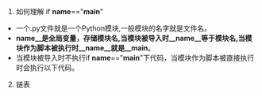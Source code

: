 1. 如何理解 if __name__=="__main__"

* 一个.py文件就是一个Python模块,一般模块的名字就是文件名。
* __name__是全局变量，存储模块名,当模块被导入时__name__等于模块名,当模块作为脚本被执行时__name__就是__main__。
* 当模块被导入时不执行if __name__=="__main__"下代码，当模块作为脚本被直接执行时会执行以下代码。

2. 链表
